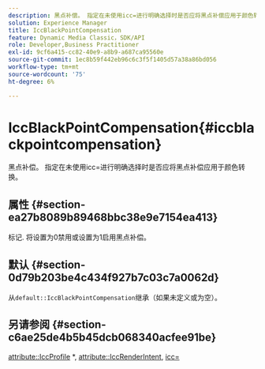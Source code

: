 ```yaml
---
description: 黑点补偿。 指定在未使用icc=进行明确选择时是否应将黑点补偿应用于颜色转换。
solution: Experience Manager
title: IccBlackPointCompensation
feature: Dynamic Media Classic，SDK/API
role: Developer,Business Practitioner
exl-id: 9cf6a415-cc82-40e9-a8b9-a687ca95560e
source-git-commit: 1ec8b59f442eb96c6c3f5f1405d57a38a86bd056
workflow-type: tm+mt
source-wordcount: '75'
ht-degree: 6%

---
```


# IccBlackPointCompensation{#iccblackpointcompensation}

黑点补偿。 指定在未使用icc=进行明确选择时是否应将黑点补偿应用于颜色转换。

## 属性 {#section-ea27b8089b89468bbc38e9e7154ea413}

标记. 将设置为0禁用或设置为1启用黑点补偿。

## 默认 {#section-0d79b203be4c434f927b7c03c7a0062d}

从`default::IccBlackPointCompensation`继承（如果未定义或为空）。

## 另请参阅 {#section-c6ae25de4b5b45dcb068340acfee91be}

[attribute::IccProfile](../../../../../is-api/image-catalog/image-serving-api-ref/c-image-catalog-reference/c-attributes-reference/r-iccprofilecmyk.md#reference-db89f9dac33e447cadb359ec1ba27ee0) *,  [attribute::IccRenderIntent](../../../../../is-api/image-catalog/image-serving-api-ref/c-image-catalog-reference/c-attributes-reference/r-iccrenderintent.md#reference-012f207f28bd4406a5368d23ed95a51f),  [icc=](../../../../../is-api/http-ref/image-serving-api-ref/c-http-protocol-reference/c-command-reference/r-icc.md#reference-182b5679e21e4df3b4d330535a5a7517)
